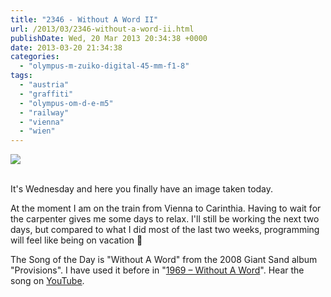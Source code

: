 ```yaml
---
title: "2346 - Without A Word II"
url: /2013/03/2346-without-a-word-ii.html
publishDate: Wed, 20 Mar 2013 20:34:38 +0000
date: 2013-03-20 21:34:38
categories: 
  - "olympus-m-zuiko-digital-45-mm-f1-8"
tags: 
  - "austria"
  - "graffiti"
  - "olympus-om-d-e-m5"
  - "railway"
  - "vienna"
  - "wien"
---
```

<div class="container">
<div class="center"><a target="_blank" href="https://d25zfm9zpd7gm5.cloudfront.net/1200x1200/2013/20130320_175711_lr.jpg"><img src="https://d25zfm9zpd7gm5.cloudfront.net/0600x0600/2013/20130320_175711_lr.jpg" /></a></div>
</div>
<br />

It's Wednesday and here you finally have an image taken today.

 At the moment I am on the train from Vienna to Carinthia. Having to wait for the carpenter gives me some days to relax. I'll still be working the next two days, but compared to what I did most of the last two weeks, programming will feel like being on vacation 🙂

The Song of the Day is "Without A Word" from the 2008 Giant Sand album "Provisions". I have used it before in "<a href="/2012/03/1969-without-a-word.html" target="_blank">1969 – Without A Word</a>". Hear the song on <a href="http://www.youtube.com/watch?v=O_E2A4Q9vYw" target="_blank">YouTube</a>.
